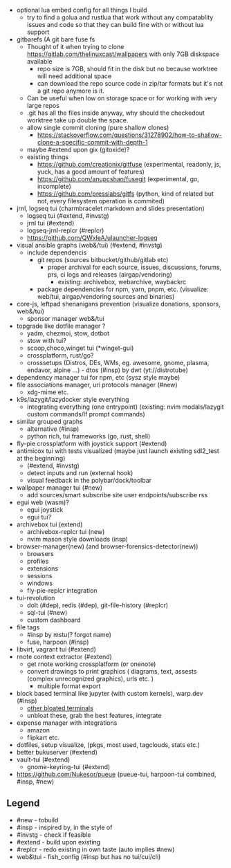 - optional lua embed config for all things I build
  - try to find a golua and rustlua that work without any compatablity issues and code so that they can build fine with or without lua support
- gitbarefs (A git bare fuse fs
  - Thought of it when trying to clone https://gitlab.com/thelinuxcast/wallpapers with only 7GB diskspace available
    - repo size is 7GB, should fit in the disk but no because worktree will need additional space
    - can download the repo source code in zip/tar formats but it's not a git repo anymore is it.
  - Can be useful when low on storage space or for working with very large repos
  - .git has all the files inside anyway, why should the checkedout worktree take up double the space.
  - allow single commit cloning (pure shallow clones)
    - https://stackoverflow.com/questions/31278902/how-to-shallow-clone-a-specific-commit-with-depth-1
  - maybe #extend upon gix (gitoxide)?
  - existing things
    - https://github.com/creationix/gitfuse (experimental, readonly, js, yuck, has a good amount of features)
    - https://github.com/anupcshan/fusegit (experimental, go, incomplete)
    - https://github.com/presslabs/gitfs (python, kind of related but not, every filesystem operation is commited)
- jrnl, logseq tui (charmbracelet markdown and slides presentation)
	- logseq tui (#extend, #invstg)
	- jrnl tui (#extend)
	- logseq-jrnl-replcr (#replcr)
	- https://github.com/QWxleA/ulauncher-logseq
- visual ansible graphs (web&/tui) (#extend, #invstg)
  - include dependencis
     - git repos (sources bitbucket/github/gitlab etc)
        - proper archival for each source, issues, discussions, forums, prs, ci logs and releases (airgap/vendoring)
          - existing: archivebox, webarchive, waybackrc
     - package dependencies for npm, yarn, pnpm, etc. (visualize: web/tui, airgap/vendoring sources and binaries)
- core-js, leftpad shenanigans prevention (visualize donations, sponsors, web&/tui)
	- sponsor manager web&/tui
- topgrade like dotfile manager ?
  - yadm, chezmoi, stow, dotbot
  - stow with tui?
  - scoop,choco,winget tui (*winget-gui)
  - crossplatform, rust/go?
  - crosssetups (Distros, DEs, WMs, eg. awesome, gnome, plasma, endavor, alpine ...)
		- dtos (#insp) by dwt (yt://distrotube)
- dependency manager tui for npm, etc (sysz style maybe)
- file associations manager, uri protocols manager (#new)
	- xdg-mime etc.
- k9s/lazygit/lazydocker style everything
  - integrating everything (one entrypoint) (existing: nvim modals/lazygit custom commands/lf prompt commands)
- similar grouped graphs
	- alternative (#insp)
	- python rich, tui frameworks (go, rust, shell)
- fly-pie crossplatform with joystick support (#extend)
- antimicox tui with tests visualized (maybe just launch existing sdl2_test at the beginning)
	- (#extend, #invstg)
	- detect inputs and run (external hook)
	- visual feedback in the polybar/dock/toolbar
- wallpaper manager tui (#new)
	- add sources/smart subscribe site user endpoints/subscribe rss
- egui web (wasm)?
	- egui joystick
	- egui tui?
- archivebox tui (extend)
	- archivebox-replcr tui (new)
	- nvim mason style downloads (insp)
- browser-manager(new) (and browser-forensics-detector(new))
	- browsers
	- profiles
	- extensions
	- sessions
	- windows
	- fly-pie-replcr integration
- tui-revolution
	- dolt (#dep), redis (#dep), git-file-history (#replcr)
	- sql-tui (#new)
	- custom dashboard
- file tags
	- #insp by mstu(? forgot name)
	- fuse, harpoon (#insp)
- libvirt, vagrant tui (#extend)
- rnote context extractor (#extend)
	- get rnote working crossplatform (or onenote)
	- convert drawings to print graphics (
			diagrams, text, assests (complex unrecognized graphics), urls etc.
		)
		- multiple format export
- block based terminal like jupyter (with custom kernels), warp.dev (#insp)
	- [other bloated terminals](https://blog.alyssaholland.me/7-terminal-tools-and-emulators-to-boost-development-productivity#heading-2-warp)
	- unbloat these, grab the best features, integrate
- expense manager with integrations
	- amazon
	- flipkart etc.
- dotfiles, setup visualize, (pkgs, most used, tagclouds, stats etc.)
- better bukuserver (#extend)
- vault-tui (#extend)
	- gnome-keyring-tui (#extend)
- https://github.com/Nukesor/pueue (pueue-tui, harpoon-tui combined, #insp, #new)

## Legend

- #new 			- tobuild
- #insp 		- inspired by, in the style of
- #invstg		- check if feasible
- #extend		- build upon existing
- #replcr		- redo existing in own taste (auto implies #new)
- web&\tui	- fish_config (#insp but has no tui/cui/cli)
